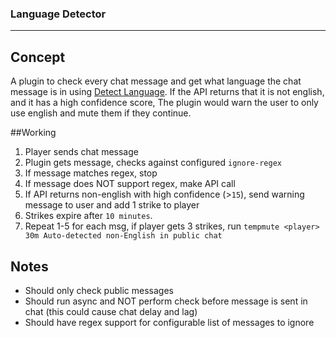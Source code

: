 ### Language Detector
<html>
    <hr>
</html>

## Concept

A plugin to check every chat message and get what language the chat message is in using [Detect Language](https://detectlanguage.com/).
If the API returns that it is not english, and it has a high confidence score,
The plugin would warn the user to only use english and mute them if they continue.

##Working

1. Player sends chat message
2. Plugin gets message, checks against configured `ignore-regex`
3. If message matches regex, stop
4. If message does NOT support regex, make API call
5. If API returns non-english with high confidence (>`15`), send warning message to user and add 1 strike to player
6. Strikes expire after `10 minutes`.
7. Repeat 1-5 for each msg, if player gets 3 strikes, run `tempmute <player> 30m Auto-detected non-English in public chat`

## Notes

- Should only check public messages
- Should run async and NOT perform check before message is sent in chat (this could cause chat delay and lag)
- Should have regex support for configurable list of messages to ignore